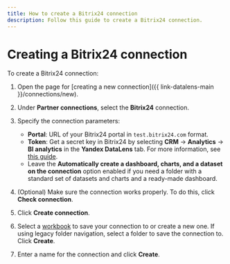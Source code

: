 ```yaml
---
title: How to create a Bitrix24 connection
description: Follow this guide to create a Bitrix24 connection.
---
```


# Creating a Bitrix24 connection

To create a Bitrix24 connection:

1. Open the page for [creating a new connection]({{ link-datalens-main }}/connections/new).
1. Under **Partner connections**, select the **Bitrix24** connection.
1. Specify the connection parameters:

   * **Portal**: URL of your Bitrix24 portal in `test.bitrix24.com` format.
   * **Token**: Get a secret key in Bitrix24 by selecting **CRM** → **Analytics** → **BI analytics** in the **Yandex DataLens** tab. For more information, see [this guide](https://helpdesk.bitrix24.ru/open/17402692).
   * Leave the **Automatically create a dashboard, charts, and a dataset on the connection** option enabled if you need a folder with a standard set of datasets and charts and a ready-made dashboard.

1. (Optional) Make sure the connection works properly. To do this, click **Check connection**.
1. Click **Create connection**.
1. Select a [workbook](../../workbooks-collections/index.md) to save your connection to or create a new one. If using legacy folder navigation, select a folder to save the connection to. Click **Create**.
1. Enter a name for the connection and click **Create**.